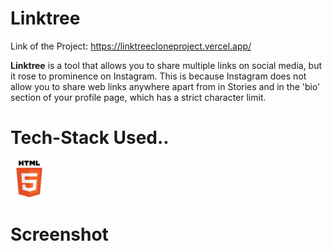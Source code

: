 # Linktree
Link of the Project: https://linktreecloneproject.vercel.app/

**Linktree** is a tool that allows you to share multiple links on social media, but it rose to prominence on Instagram. This is because Instagram does not allow you to share web links anywhere apart from in Stories and in the 'bio' section of your profile page, which has a strict character limit.

# Tech-Stack Used..
<img src="https://github.com/devicons/devicon/blob/master/icons/html5/html5-original-wordmark.svg" title="HTML" alt="HTML" width="60" height="60"/>&nbsp;


# Screenshot

